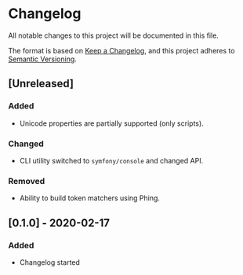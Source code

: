 # Changelog
All notable changes to this project will be documented in this file.

The format is based on [Keep a Changelog](https://keepachangelog.com/en/1.0.0/),
and this project adheres to [Semantic Versioning](https://semver.org/spec/v2.0.0.html).

## [Unreleased]
### Added
- Unicode properties are partially supported (only scripts).
### Changed
- CLI utility switched to `symfony/console` and changed API.
### Removed
- Ability to build token matchers using Phing.

## [0.1.0] - 2020-02-17
### Added
- Changelog started

